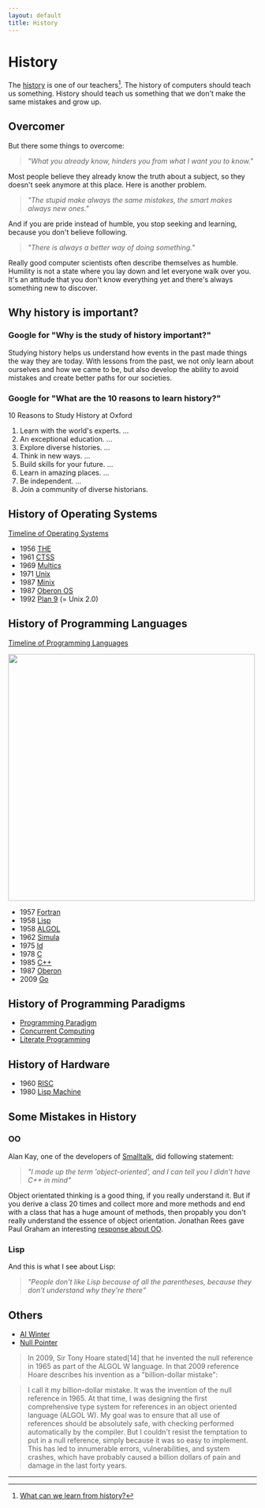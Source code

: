 ```yaml
---
layout: default
title: History
---
```


<!-- TODO: 

  * TIME LINE 

-->

# History

The [history](https://en.wikipedia.org/wiki/History) is one of our teachers[^1]. The history of computers should teach us something. History should teach us something that we don't make the same mistakes and grow up.


## Overcomer

But there some things to overcome: 

> *"What you already know, hinders you from what I want you to know."* 

Most people believe they already know the truth about a subject, so they doesn't seek anymore at this place. Here is another problem.

> *"The stupid make always the same mistakes, the smart makes always new ones."*

And if you are pride instead of humble, you stop seeking and learning, because you don't believe following.

> *"There is always a better way of doing something."*

Really good computer scientists often describe themselves as humble. Humility is not a state where you lay down and let everyone walk over you. It's an attitude that you don't know everything yet and there's always something new to discover.

## Why history is important?

### Google for "Why is the study of history important?"

Studying history helps us understand how events in the past made things the way they are today. With lessons from the past, we not only learn about ourselves and how we came to be, but also develop the ability to avoid mistakes and create better paths for our societies.

### Google for "What are the 10 reasons to learn history?"

10 Reasons to Study History at Oxford
1. Learn with the world's experts. ...
2. An exceptional education. ...
3. Explore diverse histories. ...
4. Think in new ways. ...
5. Build skills for your future. ...
6. Learn in amazing places. ...
7. Be independent. ...
8. Join a community of diverse historians.

## History of Operating Systems

[Timeline of Operating Systems](https://en.wikipedia.org/wiki/Timeline_of_operating_systems)

* 1956 [THE](https://en.wikipedia.org/wiki/Edsger_W._Dijkstra#Operating_system_research)
* 1961 [CTSS](https://en.wikipedia.org/wiki/Compatible_Time-Sharing_System)
* 1969 [Multics](https://en.wikipedia.org/wiki/Multics)
* 1971 [Unix](https://en.wikipedia.org/wiki/Unix)
* 1987 [Minix](https://en.wikipedia.org/wiki/Minix)
* 1987 [Oberon OS](https://en.wikipedia.org/wiki/Oberon_(operating_system))
* 1992 [Plan 9](https://en.wikipedia.org/wiki/Plan_9_from_Bell_Labs) (= Unix 2.0)

## History of Programming Languages

[Timeline of Programming Languages](https://en.wikipedia.org/wiki/Timeline_of_programming_languages)

<img width="500" src="https://comp-think.github.io/2018-2019/slides/img/languages.png">

* 1957 [Fortran](https://en.wikipedia.org/wiki/Fortran)
* 1958 [Lisp](https://en.wikipedia.org/wiki/Lisp_(programming_language))
* 1958 [ALGOL](https://en.wikipedia.org/wiki/ALGOL)
* 1962 [Simula](https://en.wikipedia.org/wiki/Simula)
* 1975 [Id](https://en.wikipedia.org/wiki/Id_(programming_language))
* 1978 [C](https://en.wikipedia.org/wiki/The_C_Programming_Language)
* 1985 [C++](https://en.wikipedia.org/wiki/The_C%2B%2B_Programming_Language)
* 1987 [Oberon](https://en.wikipedia.org/wiki/Oberon_(programming_language))
* 2009 [Go](https://en.wikipedia.org/wiki/Go_(programming_language))

## History of Programming Paradigms

* [Programming Paradigm](https://en.wikipedia.org/wiki/Programming_paradigm)
* [Concurrent Computing](https://en.wikipedia.org/wiki/Concurrent_computing)
* [Literate Programming](https://en.wikipedia.org/wiki/Literate_programming)

## History of Hardware

* 1960 [RISC](https://en.wikipedia.org/wiki/Reduced_instruction_set_computer) 
* 1980 [Lisp Machine](https://en.wikipedia.org/wiki/Lisp_machine)

## Some Mistakes in History

### OO

Alan Kay, one of the developers of [Smalltalk](https://en.wikipedia.org/wiki/Smalltalk), did following statement:

> *"I made up the term 'object-oriented', and I can tell you I didn't have C++ in mind"*

Object orientated thinking is a good thing, if you really understand it. But if you derive a class 20 times and collect more and more methods and end with a class that has a huge amount of methods, then propably you don't really understand the essence of
object orientation. Jonathan Rees gave Paul Graham an interesting [response about OO](http://www.paulgraham.com/reesoo.html).

### Lisp

And this is what I see about Lisp:

> *"People don't like Lisp because of all the parentheses, because they don't understand why they're there"*

## Others

* [AI Winter](https://en.wikipedia.org/wiki/AI_winter)
* [Null Pointer](https://en.wikipedia.org/wiki/Null_pointer)

> In 2009, Sir Tony Hoare stated[14] that he invented the null reference in 1965 as part of the ALGOL W language. In that 2009 reference Hoare describes his invention as a "billion-dollar mistake":

> I call it my billion-dollar mistake. It was the invention of the null reference in 1965. At that time, I was designing the first comprehensive type system for references in an object oriented language (ALGOL W). My goal was to ensure that all use of references should be absolutely safe, with checking performed automatically by the compiler. But I couldn't resist the temptation to put in a null reference, simply because it was so easy to implement. This has led to innumerable errors, vulnerabilities, and system crashes, which have probably caused a billion dollars of pain and damage in the last forty years.

---

[^1]: [What can we learn from history?](https://www.google.at/search?q=What+can+we+learn+from+history&oq=What+can+we+learn+from+history)
